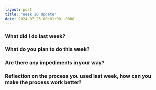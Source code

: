 ```yaml
---
layout: post
title: "Week 10 Update"
date: 2024-07-25 00:01:00 -0000
---
```


### What did I do last week?

### What do you plan to do this week?

### Are there any impediments in your way?

### Reflection on the process you used last week, how can you make the process work better?
